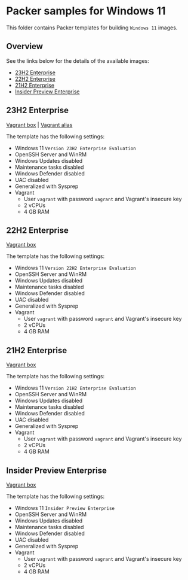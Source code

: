 # Packer samples for Windows 11

This folder contains Packer templates for building `Windows 11` images.

## Overview

See the links below for the details of the available images:

- [23H2 Enterprise](#23h2-enterprise)
- [22H2 Enterprise](#22h2-enterprise)
- [21H2 Enterprise](#21h2-enterprise)
- [Insider Preview Enterprise](#insider-preview-enterprise)

## 23H2 Enterprise

[Vagrant box](https://app.vagrantup.com/gusztavvargadr/boxes/windows-11-23h2-enterprise) | [Vagrant alias](https://app.vagrantup.com/gusztavvargadr/boxes/windows-11)  

The template has the following settings:

- Windows 11 `Version 23H2 Enterprise Evaluation`
- OpenSSH Server and WinRM
- Windows Updates disabled
- Maintenance tasks disabled
- Windows Defender disabled
- UAC disabled
- Generalized with Sysprep
- Vagrant
  - User `vagrant` with password `vagrant` and Vagrant's insecure key
  - 2 vCPUs
  - 4 GB RAM

## 22H2 Enterprise

[Vagrant box](https://app.vagrantup.com/gusztavvargadr/boxes/windows-11-22h2-enterprise)  

The template has the following settings:

- Windows 11 `Version 22H2 Enterprise Evaluation`
- OpenSSH Server and WinRM
- Windows Updates disabled
- Maintenance tasks disabled
- Windows Defender disabled
- UAC disabled
- Generalized with Sysprep
- Vagrant
  - User `vagrant` with password `vagrant` and Vagrant's insecure key
  - 2 vCPUs
  - 4 GB RAM

## 21H2 Enterprise

[Vagrant box](https://app.vagrantup.com/gusztavvargadr/boxes/windows-11-21h2-enterprise)  

The template has the following settings:

- Windows 11 `Version 21H2 Enterprise Evaluation`
- OpenSSH Server and WinRM
- Windows Updates disabled
- Maintenance tasks disabled
- Windows Defender disabled
- UAC disabled
- Generalized with Sysprep
- Vagrant
  - User `vagrant` with password `vagrant` and Vagrant's insecure key
  - 2 vCPUs
  - 4 GB RAM

## Insider Preview Enterprise

[Vagrant box](https://app.vagrantup.com/gusztavvargadr/boxes/windows-11-insider-preview-enterprise)  

The template has the following settings:

- Windows 11 `Insider Preview Enterprise`
- OpenSSH Server and WinRM
- Windows Updates disabled
- Maintenance tasks disabled
- Windows Defender disabled
- UAC disabled
- Generalized with Sysprep
- Vagrant
  - User `vagrant` with password `vagrant` and Vagrant's insecure key
  - 2 vCPUs
  - 4 GB RAM
